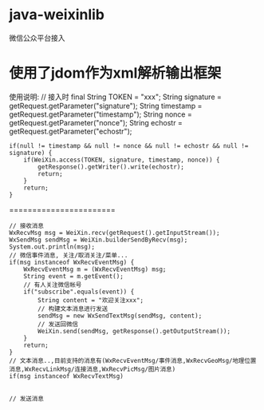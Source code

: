 java-weixinlib
==============

微信公众平台接入

使用了jdom作为xml解析输出框架
===============

使用说明:
	// 接入时
	final String TOKEN = "xxx";
	String signature = getRequest.getParameter("signature");
	String timestamp = getRequest.getParameter("timestamp");
	String nonce = getRequest.getParameter("nonce");
	String echostr = getRequest.getParameter("echostr");
		
	if(null != timestamp && null != nonce && null != echostr && null != signature) {
		if(WeiXin.access(TOKEN, signature, timestamp, nonce)) {
			getResponse().getWriter().write(echostr);
			return;
		}
		return;
	}
> 

=======================

	// 接收消息
	WxRecvMsg msg = WeiXin.recv(getRequest().getInputStream());
	WxSendMsg sendMsg = WeiXin.builderSendByRecv(msg);
	System.out.println(msg);
	// 微信事件消息, 关注/取消关注/菜单...
	if(msg instanceof WxRecvEventMsg) {
		WxRecvEventMsg m = (WxRecvEventMsg) msg;
		String event = m.getEvent();
		// 有人关注微信帐号
		if("subscribe".equals(event)) {
			String content = "欢迎关注xxx";
			// 构建文本消息进行发送
			sendMsg = new WxSendTextMsg(sendMsg, content);
			// 发送回微信
			WeiXin.send(sendMsg, getResponse().getOutputStream());
		}
		return;
	}
	// 文本消息..,目前支持的消息有(WxRecvEventMsg/事件消息,WxRecvGeoMsg/地理位置消息,WxRecvLinkMsg/连接消息,WxRecvPicMsg/图片消息)
	if(msg instanceof WxRecvTextMsg)
	
	
	// 发送消息

	
	
	



